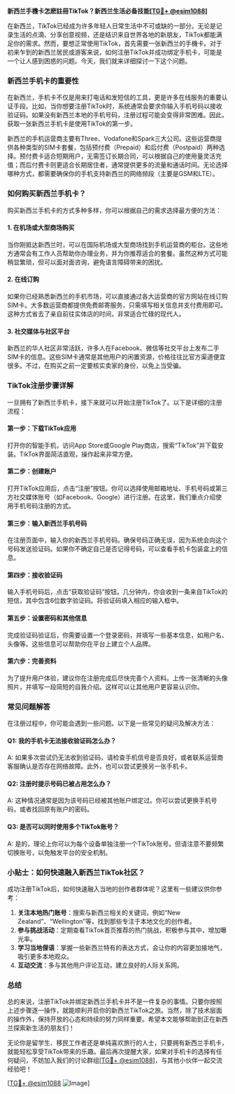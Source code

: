 **新西兰手機卡怎麽註冊TikTok？新西兰生活必备技能[[TG💪+ @esim1088](https://t.me/s/esim1088)]**

在新西兰，TikTok已经成为许多年轻人日常生活中不可或缺的一部分。无论是记录生活的点滴、分享创意视频，还是结识来自世界各地的新朋友，TikTok都能满足你的需求。然而，要想正常使用TikTok，首先需要一张新西兰的手機卡。对于初来乍到的新西兰居民或游客来说，如何注册TikTok并成功绑定手机卡，可能是一个让人感到困惑的问题。今天，我们就来详细探讨一下这个问题。

### 新西兰手机卡的重要性

在新西兰，手机卡不仅是用来打电话和发短信的工具，更是许多在线服务的重要认证手段。比如，当你想要注册TikTok时，系统通常会要求你输入手机号码以接收验证码。如果没有新西兰本地的手机号码，注册过程可能会变得非常困难。因此，获取一张新西兰手机卡是使用TikTok的第一步。

新西兰的手机运营商主要有Three、Vodafone和Spark三大公司。这些运营商提供各种类型的SIM卡套餐，包括预付费（Prepaid）和后付费（Postpaid）两种选择。预付费卡适合短期用户，无需签订长期合同，可以根据自己的使用量灵活充值；而后付费卡则更适合长期居住者，通常提供更多的流量和通话时间。无论选择哪种方式，都需要确保你的手机支持新西兰的网络频段（主要是GSM和LTE）。

### 如何购买新西兰手机卡？

购买新西兰手机卡的方式多种多样，你可以根据自己的需求选择最方便的方法：

#### 1. 在机场或大型商场购买
当你刚抵达新西兰时，可以在国际机场或大型商场找到手机运营商的柜台。这些地方通常会有工作人员帮助你办理业务，并为你推荐适合的套餐。虽然这种方式可能稍显繁琐，但可以面对面咨询，避免语言障碍带来的困扰。

#### 2. 在线订购
如果你已经熟悉新西兰的手机市场，可以直接通过各大运营商的官方网站在线订购SIM卡。大多数运营商都提供免费邮寄服务，只需填写相关信息并支付费用即可。这种方式省去了亲自前往实体店的时间，非常适合忙碌的现代人。

#### 3. 社交媒体与社区平台
新西兰的华人社区非常活跃，许多人在Facebook、微信等社交平台上发布二手SIM卡的信息。这些SIM卡通常是其他用户的闲置资源，价格往往比官方渠道便宜很多。不过，在购买之前一定要核实卖家的身份，以免上当受骗。

### TikTok注册步骤详解

一旦拥有了新西兰手机卡，接下来就可以开始注册TikTok了。以下是详细的注册流程：

#### 第一步：下载TikTok应用
打开你的智能手机，访问App Store或Google Play商店，搜索“TikTok”并下载安装。TikTok界面简洁直观，操作起来非常方便。

#### 第二步：创建账户
打开TikTok应用后，点击“注册”按钮。你可以选择使用邮箱地址、手机号码或第三方社交媒体账号（如Facebook、Google）进行注册。在这里，我们重点介绍使用手机号码注册的方式。

#### 第三步：输入新西兰手机号码
在注册页面中，输入你的新西兰手机号码。确保号码正确无误，因为系统会向这个号码发送验证码。如果你不确定自己是否记得号码，可以查看手机卡包装盒上的信息。

#### 第四步：接收验证码
输入手机号码后，点击“获取验证码”按钮。几分钟内，你会收到一条来自TikTok的短信，其中包含6位数字验证码。将验证码填入相应的输入框中。

#### 第五步：设置密码和其他信息
完成验证码验证后，你需要设置一个登录密码，并填写一些基本信息，如用户名、头像等。这些信息可以帮助你在平台上建立个人品牌。

#### 第六步：完善资料
为了提升用户体验，建议你在注册完成后尽快完善个人资料。上传一张清晰的头像照片，并填写一段简短的自我介绍。这样可以让其他用户更容易认识你。

### 常见问题解答

在注册过程中，你可能会遇到一些问题。以下是一些常见的疑问及解决方法：

#### Q1: 我的手机卡无法接收验证码怎么办？
A: 如果多次尝试仍无法收到验证码，请检查手机信号是否良好，或者联系运营商客服确认是否存在网络故障。此外，也可以尝试更换另一张手机卡。

#### Q2: 注册时提示号码已被占用怎么办？
A: 这种情况通常是因为该号码已经被其他账户绑定过。你可以尝试更换手机号码，或者找回原有账户的密码。

#### Q3: 是否可以同时使用多个TikTok账号？
A: 是的，理论上你可以为每个设备单独注册一个TikTok账号。但请注意不要频繁切换账号，以免触发平台的安全机制。

### 小贴士：如何快速融入新西兰TikTok社区？

成功注册TikTok后，如何快速融入当地的创作者群体呢？这里有一些建议供你参考：

1. **关注本地热门账号**：搜索与新西兰相关的关键词，例如“New Zealand”、“Wellington”等，找到那些专注于本地文化的创作者。
2. **参与挑战活动**：定期查看TikTok首页推荐的热门挑战，积极参与其中，增加曝光率。
3. **学习当地俚语**：掌握一些新西兰特有的表达方式，会让你的内容更加接地气，吸引更多本地观众。
4. **互动交流**：多与其他用户评论互动，建立良好的人际关系网。

### 总结

总的来说，注册TikTok并绑定新西兰手机卡并不是一件复杂的事情。只要你按照上述步骤逐一操作，就能顺利开启你的新西兰TikTok之旅。当然，除了技术层面的操作外，保持开放的心态和持续的努力同样重要。希望本文能够帮助到正在新西兰探索新生活的朋友们！

无论你是留学生、移民工作者还是单纯喜欢旅行的人士，只要拥有新西兰手机卡，就能轻松享受TikTok带来的乐趣。最后再次提醒大家，如果对手机卡的选择有任何疑问，不妨加入我们的讨论群组[[TG💪+ @esim1088](https://t.me/s/esim1088)]，与其他小伙伴一起交流经验吧！

[[TG💪+ @esim1088](https://t.me/s/esim1088) ![Image](https://i.postimg.cc/4NQfJmqS/Snipaste-2025-05-13-00-14-12.png)]